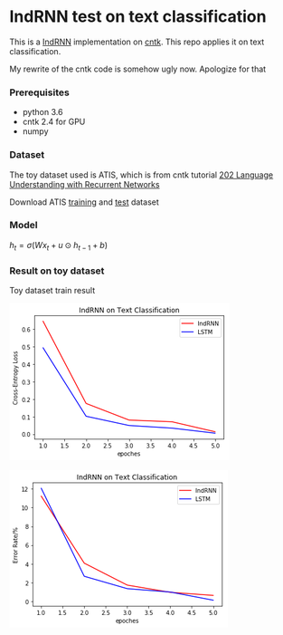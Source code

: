 # IndRNN test on text classification

This is a [IndRNN](https://arxiv.org/abs/1803.04831) implementation on [cntk](https://github.com/Microsoft/CNTK). This repo applies it on text classification.

My rewrite of the cntk code is somehow ugly now. Apologize for that

### Prerequisites

- python 3.6
- cntk 2.4 for GPU
- numpy

### Dataset

The toy dataset used is ATIS, which is from cntk tutorial [202 Language Understanding with Recurrent Networks](https://cntk.ai/pythondocs/CNTK_202_Language_Understanding.html)

Download ATIS [training](https://github.com/Microsoft/CNTK/blob/release/2.5/Tutorials/SLUHandsOn/atis.train.ctf) and [test](https://github.com/Microsoft/CNTK/blob/release/2.5/Tutorials/SLUHandsOn/atis.test.ctf) dataset



### Model

$h_t = \sigma (Wx_t + u \odot h_{t-1} + b)$



### Result on toy dataset

Toy dataset train result

![Loss](images/loss.png)

![Error Rate](images/error_rate.png)

